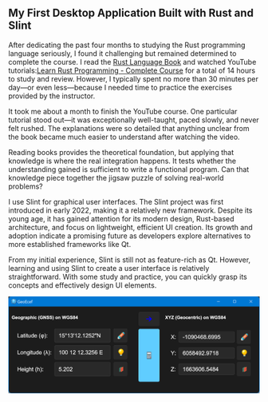 ## My First Desktop Application Built with Rust and Slint
After dedicating the past four months to studying the Rust programming language seriously, I found it challenging but remained determined to complete the course. I read the [Rust Language Book](https://doc.rust-lang.org/stable/book/title-page.html) and watched YouTube tutorials:[Learn Rust Programming - Complete Course](https://youtu.be/BpPEoZW5IiY) for a total of 14 hours to study and review. However, I typically spent no more than 30 minutes per day—or even less—because I needed time to practice the exercises provided by the instructor.

It took me about a month to finish the YouTube course. One particular tutorial stood out—it was exceptionally well-taught, paced slowly, and never felt rushed. The explanations were so detailed that anything unclear from the book became much easier to understand after watching the video.

Reading books provides the theoretical foundation, but applying that knowledge is where the real integration happens. It tests whether the understanding gained is sufficient to write a functional program. Can that knowledge piece together the jigsaw puzzle of solving real-world problems?

I use Slint for graphical user interfaces. The Slint project was first introduced in early 2022, making it a relatively new framework. Despite its young age, it has gained attention for its modern design, Rust-based architecture, and focus on lightweight, efficient UI creation. Its growth and adoption indicate a promising future as developers explore alternatives to more established frameworks like Qt.

From my initial experience, Slint is still not as feature-rich as Qt. However, learning and using Slint to create a user interface is relatively straightforward. With some study and practice, you can quickly grasp its concepts and effectively design UI elements.

![GeoEcef](https://github.com/pbroboto/geoecef/blob/main/images/geoecef_feature_image.png)
